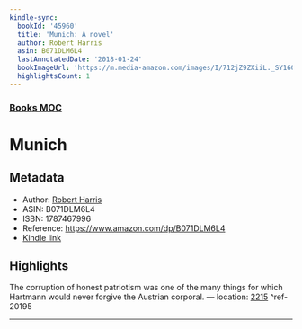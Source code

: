 ```yaml
---
kindle-sync:
  bookId: '45960'
  title: 'Munich: A novel'
  author: Robert Harris
  asin: B071DLM6L4
  lastAnnotatedDate: '2018-01-24'
  bookImageUrl: 'https://m.media-amazon.com/images/I/712jZ9ZXiiL._SY160.jpg'
  highlightsCount: 1
---
```

### [Books MOC](Books%20MOC.md)

# Munich

## Metadata
* Author: [Robert Harris](https://www.amazon.comundefined)
* ASIN: B071DLM6L4
* ISBN: 1787467996
* Reference: https://www.amazon.com/dp/B071DLM6L4
* [Kindle link](kindle://book?action=open&asin=B071DLM6L4)

## Highlights
The corruption of honest patriotism was one of the many things for which Hartmann would never forgive the Austrian corporal. — location: [2215](kindle://book?action=open&asin=B071DLM6L4&location=2215) ^ref-20195

---
